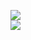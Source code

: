 [![](https://img.shields.io/badge/Made%20With-Github%20Spray-lightgrey.svg?style=for-the-badge&logo=github)](https://github.com/Annihil/github-spray#30901)  
[![](https://i.imgur.com/2DrTn0Z.gif)](https://github.com/Annihil/github-spray)